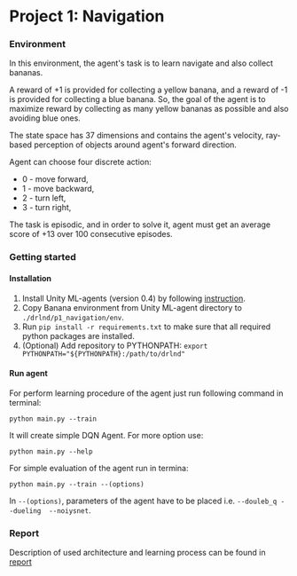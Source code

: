 # Project 1: Navigation

### Environment

In this environment, the agent's task is to learn navigate and also collect bananas.

A reward of +1 is provided for collecting a yellow banana, and a reward of -1 is provided for 
collecting a blue banana. So, the goal of the agent is to maximize reward by collecting as 
many yellow bananas as possible and also avoiding blue ones.

The state space has 37 dimensions and contains the agent's velocity, ray-based 
perception of objects around agent's forward direction. 

Agent can choose four discrete action: 
* 0 - move forward,
* 1 - move backward,
* 2 - turn left,
* 3 - turn right,

The task is episodic, and in order to solve it, agent must get an average score of +13 over 
100 consecutive episodes.

### Getting started

#### Installation

1. Install Unity ML-agents (version 0.4) by following 
[instruction](https://github.com/Unity-Technologies/ml-agents/tree/0.4.0b).
2. Copy Banana environment from Unity ML-agent directory to ```./drlnd/p1_navigation/env```.
3. Run ```pip install -r requirements.txt``` to make sure that all required python packages are 
installed.
4. (Optional) Add repository to PYTHONPATH: ```export PYTHONPATH="${PYTHONPATH}:/path/to/drlnd"```

#### Run agent

For perform learning procedure of the agent just run following command in terminal:

```python main.py --train```

It will create simple DQN Agent. For more option use:

```python main.py --help```

For simple evaluation of the agent run in termina:

```python main.py --train --(options)```

In ```--(options)```, parameters of the agent have to be placed i.e. ```--douleb_q --dueling 
--noiysnet```.
  
### Report

Description of used architecture and learning process can be found in [report](Report.md)

